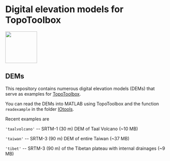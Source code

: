 # Digital elevation models for TopoToolbox

<img src="https://github.com/wschwanghart/topotoolbox/blob/master/topotoolbox.jpg" align="center" height="100">

## DEMs

This repository contains numerous digital elevation models (DEMs) that 
serve as examples for [TopoToolbox](http://topotoolbox.wordpress.com).

You can read the DEMs into MATLAB using TopoToolbox and the function 
`readexample` in the folder [IOtools](https://github.com/wschwanghart/topotoolbox/tree/master/IOtools).

Recent examples are

`'taalvolcano'` -- SRTM-1 (30 m) DEM of Taal Volcano (~10 MB)

`'taiwan'` -- SRTM-3 (90 m) DEM of entire Taiwan (~37 MB)

`'tibet'` -- SRTM-3 (90 m) of the Tibetan plateau with internal drainages (~9 MB)


